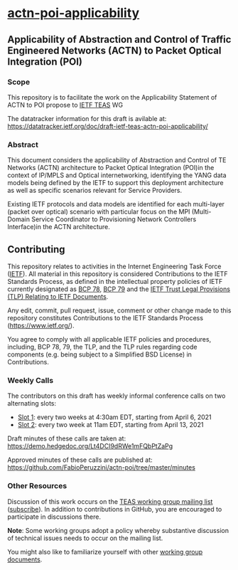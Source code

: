 # [actn-poi-applicability](https://datatracker.ietf.org/doc/draft-peru-teas-actn-poi-applicability/)

## Applicability of Abstraction and Control of Traffic Engineered Networks (ACTN) to Packet Optical Integration (POI)

### Scope

This repository is to facilitate the work on the Applicability Statement of ACTN to POI propose to [IETF TEAS](https://datatracker.ietf.org/wg/teas/documents/) WG

The datatracker information for this draft is avilable at: https://datatracker.ietf.org/doc/draft-ietf-teas-actn-poi-applicability/

### Abstract

This document considers the applicability of Abstraction and Control of TE Networks (ACTN) architecture to Packet Optical Integration (POI)in the context of IP/MPLS and Optical internetworking, identifying the YANG data models being defined by the IETF to support this deployment architecture as well as specific scenarios relevant for Service Providers.

Existing IETF protocols and data models are identified for each multi-layer (packet over optical) scenario with particular focus on the MPI (Multi-Domain Service Coordinator to Provisioning Network Controllers Interface)in the ACTN architecture.

## Contributing

This repository relates to activities in the Internet Engineering Task Force
([IETF](https://www.ietf.org/)). All material in this repository is considered
Contributions to the IETF Standards Process, as defined in the intellectual
property policies of IETF currently designated as
[BCP 78](https://www.rfc-editor.org/info/bcp78),
[BCP 79](https://www.rfc-editor.org/info/bcp79) and the
[IETF Trust Legal Provisions (TLP) Relating to IETF Documents](http://trustee.ietf.org/trust-legal-provisions.html).

Any edit, commit, pull request, issue, comment or other change made to this repository constitutes Contributions to the IETF Standards Process
(https://www.ietf.org/).

You agree to comply with all applicable IETF policies and procedures, including,
BCP 78, 79, the TLP, and the TLP rules regarding code components (e.g. being
subject to a Simplified BSD License) in Contributions.

### Weekly Calls

The contributors on this draft has weekly informal conference calls on two alternating slots:
- [Slot 1](https://github.com/FabioPeruzzini/actn-poi/blob/master/minutes/Slot1_Webex_Meeting.ics): every two weeks at 4:30am EDT, starting from April 6, 2021
- [Slot 2](https://github.com/FabioPeruzzini/actn-poi/blob/master/minutes/Slot2_Webex_Meeting.ics): every two week at 11am EDT, starting from April 13, 2021

Draft minutes of these calls are taken at: https://demo.hedgedoc.org/Lt4DCI9dRWe1mFQbPtZaPg

Approved minutes of these calls are published at: https://github.com/FabioPeruzzini/actn-poi/tree/master/minutes

### Other Resources

Discussion of this work occurs on the
[TEAS working group mailing list](https://mailarchive.ietf.org/arch/browse/teas/)
([subscribe](https://www.ietf.org/mailman/listinfo/teas)). In addition to contributions in GitHub, you are encouraged to participate in discussions there.

**Note**: Some working groups adopt a policy whereby substantive discussion of
technical issues needs to occur on the mailing list.

You might also like to familiarize yourself with other
[working group documents](https://datatracker.ietf.org/wg/teas/documents/).
